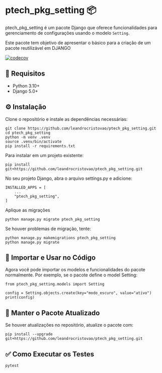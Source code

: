 # ptech_pkg_setting 📦

ptech_pkg_setting é um pacote Django que oferece funcionalidades para gerenciamento de configurações usando o modelo `Setting`.

Este pacote tem objetivo de apresentar o básico para a criação de um pacote reutilizável em DJANGO

[![codecov](https://codecov.io/gh/leandrocristovao/ptech_pkg_setting/graph/badge.svg?token=9P6P2U0K4M)](https://codecov.io/gh/leandrocristovao/ptech_pkg_setting)

## 📌 Requisitos

- Python 3.10+
- Django 5.0+

## ⚙️ Instalação

Clone o repositório e instale as dependências necessárias:

    git clone https://github.com/leandrocristovao/ptech_pkg_setting.git
    cd ptech_pkg_setting
    python -m venv .venv
    source .venv/bin/activate
    pip install -r requirements.txt

Para instalar em um projeto existente:

    pip install git+https://github.com/leandrocristovao/ptech_pkg_setting.git

No seu projeto Django, abra o arquivo settings.py e adicione:

    INSTALLED_APPS = [
        ...
        "ptech_pkg_setting",
    ]
    
Aplique as migrações

    python manage.py migrate ptech_pkg_setting

Se houver problemas de migração, tente:

    python manage.py makemigrations ptech_pkg_setting
    python manage.py migrate

## 🚀 Importar e Usar no Código

Agora você pode importar os modelos e funcionalidades do pacote normalmente.
Por exemplo, se o pacote define o model Setting:

    from ptech_pkg_setting.models import Setting

    config = Setting.objects.create(key="modo_escuro", value="ativo")
    print(config)

## 🚀 Manter o Pacote Atualizado

Se houver atualizações no repositório, atualize o pacote com:

    pip install --upgrade git+https://github.com/leandrocristovao/ptech_pkg_setting.git

## ✅ Como Executar os Testes

    pytest

